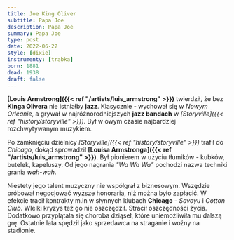 ```yaml
---
title: Joe King Oliver
subtitle: Papa Joe
description: Papa Joe
summary: Papa Joe
type: post
date: 2022-06-22
style: [dixie]
instrumenty: [trąbka]
born: 1881
dead: 1938
draft: false
---
```

__[Louis Armstrong]({{< ref "/artists/luis_armstrong" >}})__ twierdził, że bez __Kinga Olivera__ nie istniałby __jazz__. Klasycznie - 
wychował się w _Nowym Orleanie_, a grywał w najróżnorodniejszych __jazz bandach__ w _[Storyville]({{< ref "history/storyville" >}})_.
Był w owym czasie najbardziej rozchwytywanym muzykiem.

Po zamknięciu dzielnicy _[Storyville]({{< ref "history/storyville" >}})_ trafił do _Chicago_, dokąd sprowadził 
__[Louisa Armstronga]({{< ref "/artists/luis_armstrong" >}})__.
Był pionierem w użyciu tłumików - kubków, butelek, kapeluszy. Od jego nagrania _"Wa Wa Wa"_ pochodzi
nazwa techniki grania _wah-wah_.

Niestety jego talent muzyczny nie współgrał z biznesowym. Wszędzie próbował negocjować wyższe honoraria, niż
można było zapłacić. W efekcie tracił kontrakty m.in w słynnych klubach __Chicago__ - _Savoyu_ i _Cotton Club_.
WIelki kryzys też go nie oszczędził. Stracił oszczędności życia. Dodatkowo przyplątała się choroba dziąseł, które
uniemożliwiła mu dalszą grę. Ostatnie lata spędził jako sprzedawca na straganie i woźny na stadionie.